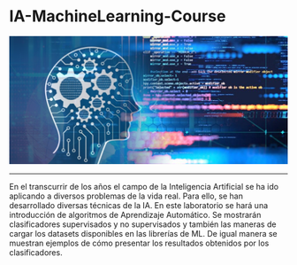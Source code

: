 # IA-MachineLearning-Course
![](https://github.com/YESUBZERO/IA-MachineLearning-Course/blob/main/git.png)

----------------------------------------------------------------------------------------------
En el transcurrir de los años el campo de la Inteligencia Artificial se ha ido aplicando a diversos problemas de la vida real. Para ello, se han desarrollado diversas técnicas de la IA. En este laboratorio se hará una introducción de algoritmos de Aprendizaje Automático. Se mostrarán clasificadores supervisados y no supervisados y también las maneras de cargar los datasets disponibles en las librerías de ML. De igual manera se muestran ejemplos de cómo presentar los resultados obtenidos por los clasificadores.
